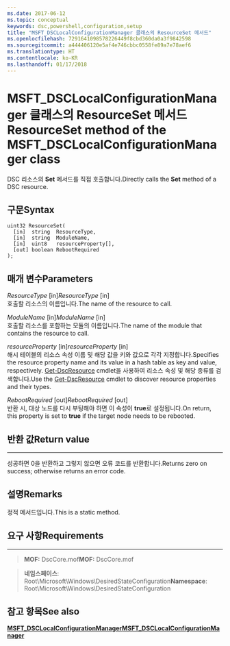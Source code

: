 ```yaml
---
ms.date: 2017-06-12
ms.topic: conceptual
keywords: dsc,powershell,configuration,setup
title: "MSFT_DSCLocalConfigurationManager 클래스의 ResourceSet 메서드"
ms.openlocfilehash: 7291641098578226449f8cbd360da0a3f9842598
ms.sourcegitcommit: a444406120e5af4e746cbbc0558fe89a7e78aef6
ms.translationtype: HT
ms.contentlocale: ko-KR
ms.lasthandoff: 01/17/2018
---
```

# <a name="resourceset-method-of-the-msftdsclocalconfigurationmanager-class"></a><span data-ttu-id="dd88c-103">MSFT_DSCLocalConfigurationManager 클래스의 ResourceSet 메서드</span><span class="sxs-lookup"><span data-stu-id="dd88c-103">ResourceSet method of the MSFT_DSCLocalConfigurationManager class</span></span>

<span data-ttu-id="dd88c-104">DSC 리소스의 **Set** 메서드를 직접 호출합니다.</span><span class="sxs-lookup"><span data-stu-id="dd88c-104">Directly calls the **Set** method of a DSC resource.</span></span>

<a name="syntax"></a><span data-ttu-id="dd88c-105">구문</span><span class="sxs-lookup"><span data-stu-id="dd88c-105">Syntax</span></span>
------

```mof
uint32 ResourceSet(
  [in]  string  ResourceType,
  [in]  string  ModuleName,
  [in]  uint8   resourceProperty[],
  [out] boolean RebootRequired
);
```

<a name="parameters"></a><span data-ttu-id="dd88c-106">매개 변수</span><span class="sxs-lookup"><span data-stu-id="dd88c-106">Parameters</span></span>
----------

<span data-ttu-id="dd88c-107">*ResourceType* \[in\]</span><span class="sxs-lookup"><span data-stu-id="dd88c-107">*ResourceType* \[in\]</span></span>  
<span data-ttu-id="dd88c-108">호출할 리소스의 이름입니다.</span><span class="sxs-lookup"><span data-stu-id="dd88c-108">The name of the resource to call.</span></span>

<span data-ttu-id="dd88c-109">*ModuleName* \[in\]</span><span class="sxs-lookup"><span data-stu-id="dd88c-109">*ModuleName* \[in\]</span></span>  
<span data-ttu-id="dd88c-110">호출할 리소스를 포함하는 모듈의 이름입니다.</span><span class="sxs-lookup"><span data-stu-id="dd88c-110">The name of the module that contains the resource to call.</span></span>

<span data-ttu-id="dd88c-111">*resourceProperty* \[in\]</span><span class="sxs-lookup"><span data-stu-id="dd88c-111">*resourceProperty* \[in\]</span></span>  
<span data-ttu-id="dd88c-112">해시 테이블의 리소스 속성 이름 및 해당 값을 키와 값으로 각각 지정합니다.</span><span class="sxs-lookup"><span data-stu-id="dd88c-112">Specifies the resource property name and its value in a hash table as key and value, respectively.</span></span> <span data-ttu-id="dd88c-113">[Get-DscResource](https://technet.microsoft.com/en-us/library/dn521625.aspx) cmdlet을 사용하여 리소스 속성 및 해당 종류를 검색합니다.</span><span class="sxs-lookup"><span data-stu-id="dd88c-113">Use the [Get-DscResource](https://technet.microsoft.com/en-us/library/dn521625.aspx) cmdlet to discover resource properties and their types.</span></span>

<span data-ttu-id="dd88c-114">*RebootRequired* \[out\]</span><span class="sxs-lookup"><span data-stu-id="dd88c-114">*RebootRequired* \[out\]</span></span>  
<span data-ttu-id="dd88c-115">반환 시, 대상 노드를 다시 부팅해야 하면 이 속성이 **true**로 설정됩니다.</span><span class="sxs-lookup"><span data-stu-id="dd88c-115">On return, this property is set to **true** if the target node needs to be rebooted.</span></span>

## <a name="return-value"></a><span data-ttu-id="dd88c-116">반환 값</span><span class="sxs-lookup"><span data-stu-id="dd88c-116">Return value</span></span>
------------

<span data-ttu-id="dd88c-117">성공하면 0을 반환하고 그렇지 않으면 오류 코드를 반환합니다.</span><span class="sxs-lookup"><span data-stu-id="dd88c-117">Returns zero on success; otherwise returns an error code.</span></span>

## <a name="remarks"></a><span data-ttu-id="dd88c-118">설명</span><span class="sxs-lookup"><span data-stu-id="dd88c-118">Remarks</span></span>

<span data-ttu-id="dd88c-119">정적 메서드입니다.</span><span class="sxs-lookup"><span data-stu-id="dd88c-119">This is a static method.</span></span>

## <a name="requirements"></a><span data-ttu-id="dd88c-120">요구 사항</span><span class="sxs-lookup"><span data-stu-id="dd88c-120">Requirements</span></span>
------------
><span data-ttu-id="dd88c-121">**MOF:** DscCore.mof</span><span class="sxs-lookup"><span data-stu-id="dd88c-121">**MOF:** DscCore.mof</span></span>

><span data-ttu-id="dd88c-122">**네임스페이스**: Root\Microsoft\Windows\DesiredStateConfiguration</span><span class="sxs-lookup"><span data-stu-id="dd88c-122">**Namespace**: Root\Microsoft\Windows\DesiredStateConfiguration</span></span>


## <a name="see-also"></a><span data-ttu-id="dd88c-123">참고 항목</span><span class="sxs-lookup"><span data-stu-id="dd88c-123">See also</span></span>


[<span data-ttu-id="dd88c-124">**MSFT_DSCLocalConfigurationManager**</span><span class="sxs-lookup"><span data-stu-id="dd88c-124">**MSFT_DSCLocalConfigurationManager**</span></span>](msft-dsclocalconfigurationmanager.md)

 

 



